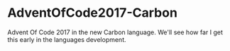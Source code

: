 # AdventOfCode2017-Carbon
Advent Of Code 2017 in the new Carbon language. We'll see how far I get this early in the languages development.
